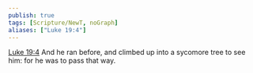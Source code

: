 ```yaml
---
publish: true
tags: [Scripture/NewT, noGraph]
aliases: ["Luke 19:4"]
---
```

[Luke 19:4](https://churchofjesuschrist.org/study/scriptures/nt/luke/19?lang=eng&id=p4#p4) And he ran before, and climbed up into a sycomore tree to see him: for he was to pass that way.
